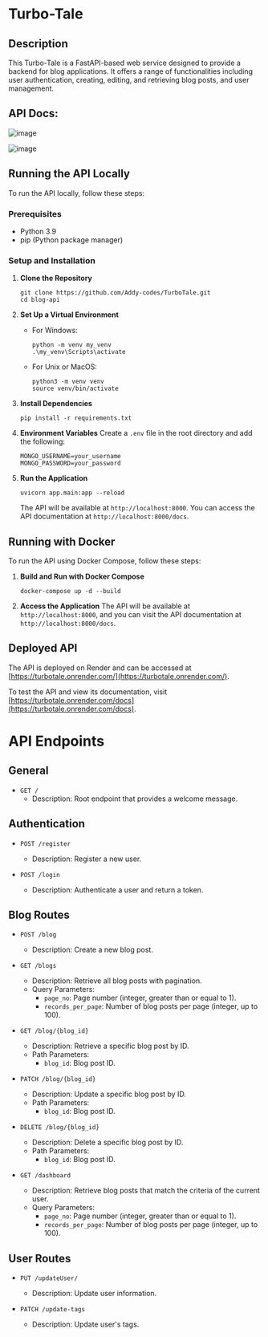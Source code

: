 
# Turbo-Tale

## Description
This Turbo-Tale is a FastAPI-based web service designed to provide a backend for blog applications. It offers a range of functionalities including user authentication, creating, editing, and retrieving blog posts, and user management.

## API Docs:

![image](https://github.com/Addy-codes/TurboTale/assets/72205091/5a64804c-6449-4e26-a49c-7343b93837fa)


![image](https://github.com/Addy-codes/TurboTale/assets/72205091/3ffb639a-6940-4b99-bdc3-8ff0f74e9bac)



## Running the API Locally
To run the API locally, follow these steps:

### Prerequisites
- Python 3.9
- pip (Python package manager)

### Setup and Installation
1. **Clone the Repository**
   ```
   git clone https://github.com/Addy-codes/TurboTale.git
   cd blog-api
   ```

2. **Set Up a Virtual Environment**
   - For Windows:
     ```
     python -m venv my_venv
     .\my_venv\Scripts\activate
     ```
   - For Unix or MacOS:
     ```
     python3 -m venv venv
     source venv/bin/activate
     ```

3. **Install Dependencies**
   ```
   pip install -r requirements.txt
   ```

4. **Environment Variables**
   Create a `.env` file in the root directory and add the following:
   ```
   MONGO_USERNAME=your_username
   MONGO_PASSWORD=your_password
   ```

5. **Run the Application**
   ```
   uvicorn app.main:app --reload
   ```

   The API will be available at `http://localhost:8000`. You can access the API documentation at `http://localhost:8000/docs`.

## Running with Docker
To run the API using Docker Compose, follow these steps:

1. **Build and Run with Docker Compose**
   ```
   docker-compose up -d --build
   ```

2. **Access the Application**
   The API will be available at `http://localhost:8000`, and you can visit the API documentation at `http://localhost:8000/docs`.

## Deployed API
The API is deployed on Render and can be accessed at [https://turbotale.onrender.com/](https://turbotale.onrender.com/).

To test the API and view its documentation, visit [https://turbotale.onrender.com/docs](https://turbotale.onrender.com/docs).

# API Endpoints

## General

- `GET /`
  - Description: Root endpoint that provides a welcome message.

## Authentication

- `POST /register`
  - Description: Register a new user.

- `POST /login`
  - Description: Authenticate a user and return a token.

## Blog Routes

- `POST /blog`
  - Description: Create a new blog post.

- `GET /blogs`
  - Description: Retrieve all blog posts with pagination.
  - Query Parameters: 
    - `page_no`: Page number (integer, greater than or equal to 1).
    - `records_per_page`: Number of blog posts per page (integer, up to 100).

- `GET /blog/{blog_id}`
  - Description: Retrieve a specific blog post by ID.
  - Path Parameters:
    - `blog_id`: Blog post ID.

- `PATCH /blog/{blog_id}`
  - Description: Update a specific blog post by ID.
  - Path Parameters:
    - `blog_id`: Blog post ID.

- `DELETE /blog/{blog_id}`
  - Description: Delete a specific blog post by ID.
  - Path Parameters:
    - `blog_id`: Blog post ID.

- `GET /dashboard`
  - Description: Retrieve blog posts that match the criteria of the current user.
  - Query Parameters: 
    - `page_no`: Page number (integer, greater than or equal to 1).
    - `records_per_page`: Number of blog posts per page (integer, up to 100).

## User Routes

- `PUT /updateUser/`
  - Description: Update user information.

- `PATCH /update-tags`
  - Description: Update user's tags.

